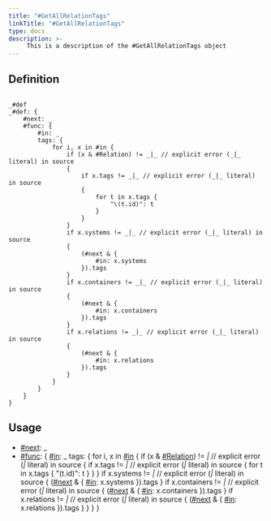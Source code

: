 ```yaml
---
title: "#GetAllRelationTags"
linkTitle: "#GetAllRelationTags"
type: docs
description: >-
     This is a description of the #GetAllRelationTags object
---
```


## Definition

```cue

_#def
_#def: {
	#next: _
	#func: {
		#in: _
		tags: {
			for i, x in #in {
				if (x & #Relation) != _|_ // explicit error (_|_ literal) in source
				{
					if x.tags != _|_ // explicit error (_|_ literal) in source
					{
						for t in x.tags {
							"\(t.id)": t
						}
					}
				}
				if x.systems != _|_ // explicit error (_|_ literal) in source
				{
					(#next & {
						#in: x.systems
					}).tags
				}
				if x.containers != _|_ // explicit error (_|_ literal) in source
				{
					(#next & {
						#in: x.containers
					}).tags
				}
				if x.relations != _|_ // explicit error (_|_ literal) in source
				{
					(#next & {
						#in: x.relations
					}).tags
				}
			}
		}
	}
}
```

## Usage
- [#next](../next): _
- [#func](../func): {
		[#in](../in): _
		tags: {
			for i, x in [#in](../in) {
				if (x & [#Relation](../relation)) != _|_ // explicit error (_|_ literal) in source
				{
					if x.tags != _|_ // explicit error (_|_ literal) in source
					{
						for t in x.tags {
							"\(t.id)": t
						}
					}
				}
				if x.systems != _|_ // explicit error (_|_ literal) in source
				{
					([#next](../next) & {
						[#in](../in): x.systems
					}).tags
				}
				if x.containers != _|_ // explicit error (_|_ literal) in source
				{
					([#next](../next) & {
						[#in](../in): x.containers
					}).tags
				}
				if x.relations != _|_ // explicit error (_|_ literal) in source
				{
					([#next](../next) & {
						[#in](../in): x.relations
					}).tags
				}
			}
		}
	}


